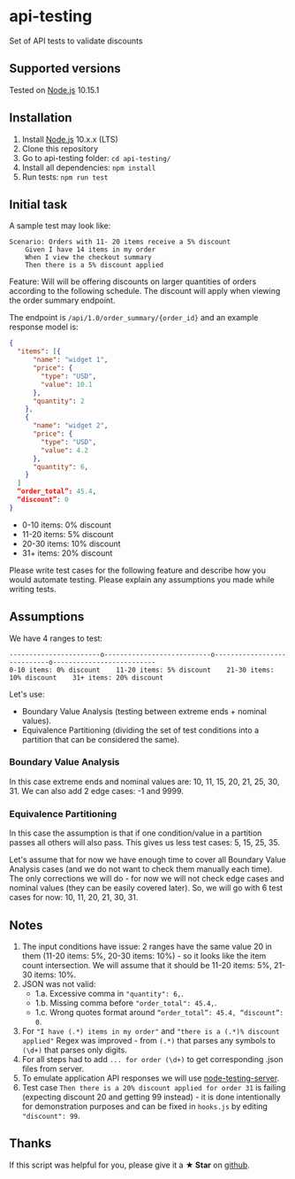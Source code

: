 # api-testing

Set of API tests to validate discounts

## Supported versions
Tested on [Node.js](http://nodejs.org/) 10.15.1

## Installation
1. Install [Node.js](http://nodejs.org/) 10.x.x (LTS)
2. Clone this repository
3. Go to api-testing folder: `cd api-testing/`
4. Install all dependencies: `npm install`
5. Run tests: `npm run test`

## Initial task
A sample test may look like:

```
Scenario: Orders with 11- 20 items receive a 5% discount
    Given I have 14 items in my order
    When I view the checkout summary
    Then there is a 5% discount applied
```

Feature:
Will will be offering discounts on larger quantities of orders according to the following schedule. The discount will
apply when viewing the order summary endpoint.

The endpoint is `/api/1.0/order_summary/{order_id}` and an example response model is:

```json
{
  "items": [{
      "name": "widget 1",
      "price": {
        "type": "USD",
        "value": 10.1
      },
      "quantity": 2
    },
    {
      "name": "widget 2",
      "price": {
        "type": "USD",
        "value": 4.2
      },
      "quantity": 6,
    }
  ]
  “order_total”: 45.4,
  “discount”: 0
}
```

- 0-10 items: 0% discount
- 11-20 items: 5% discount
- 20-30 items: 10% discount
- 31+ items: 20% discount

Please write test cases for the following feature and describe how you would automate testing. Please explain any
assumptions you made while writing tests.

## Assumptions
We have 4 ranges to test:

```
-----------------------o---------------------------o----------------------------o--------------------------
0-10 items: 0% discount    11-20 items: 5% discount    21-30 items: 10% discount    31+ items: 20% discount
```

Let's use:
- Boundary Value Analysis (testing between extreme ends + nominal values).
- Equivalence Partitioning (dividing the set of test conditions into a partition that can be considered the same).

### Boundary Value Analysis
In this case extreme ends and nominal values are: 10, 11, 15, 20, 21, 25, 30, 31. We can also add 2 edge cases: -1 and
9999.

### Equivalence Partitioning
In this case the assumption is that if one condition/value in a partition passes all others will also pass. This gives
us less test cases: 5, 15, 25, 35.

Let's assume that for now we have enough time to cover all Boundary Value Analysis cases (and we do not want to check them manually each time). The only corrections we will do - for now we will not check edge cases and nominal values (they can be easily covered later). So, we will go with 6 test cases for now: 10, 11, 20, 21, 30, 31.

## Notes
1. The input conditions have issue: 2 ranges have the same value 20 in them (11-20 items: 5%, 20-30 items: 10%) - so it
    looks like the item count intersection. We will assume that it should be 11-20 items: 5%, 21-30 items: 10%.
2. JSON was not valid:
    - 1.a. Excessive comma in `"quantity": 6,`.
    - 1.b. Missing comma before `"order_total": 45.4,`.
    - 1.c. Wrong quotes format around `“order_total”: 45.4, “discount”: 0`.
3. For `"I have (.*) items in my order"` and `"there is a (.*)% discount applied"` Regex was improved - from `(.*)` that
    parses any symbols to `(\d+)` that parses only digits.
4. For all steps had to add `... for order (\d+)` to get corresponding .json files from server.
5. To emulate application API responses we will use [node-testing-server](https://github.com/Marketionist/node-testing-server).
6. Test case `Then there is a 20% discount applied for order 31` is failing (expecting discount 20 and getting 99 instead) - it is
    done intentionally for demonstration purposes and can be fixed in `hooks.js` by editing `"discount": 99`.

## Thanks
If this script was helpful for you, please give it a **★ Star**
on [github](https://github.com/Marketionist/interview-tasks).
